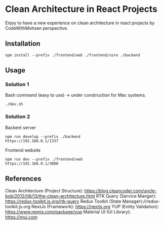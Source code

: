 # Clean Architecture in React Projects
Enjoy to have a new experience on clean architecture in react projects by CodeWithMohsen perspective.

## Installation
`
npm install --prefix ./frontend/web ./frontend/core ./backend
`

## Usage
### Solution 1
Bash command (easy to use) -> under construction for Mac systems.
```
./dev.sh
```
### Solution 2
Backent server
```
npm run develop --prefix ./backend
https://192.168.0.1/1337
```
Frontend website
```
npm run dev --prefix ./frontend/web
https://192.168.0.1/3000
```
## References
Clean Architecture (Project Structure): https://blog.cleancoder.com/uncle-bob/2012/08/13/the-clean-architecture.html
RTK Query (Service Manger): https://redux-toolkit.js.org/rtk-query
Redux Toolkit (State Manager)://redux-toolkit.js.org
NextJs (Framework): https://nextjs.org
YUP (Entity Validation): https://www.npmjs.com/package/yup
Material UI (UI Library): https://mui.com

